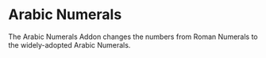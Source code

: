 # Arabic Numerals
The Arabic Numerals Addon changes the numbers from Roman Numerals to the widely-adopted Arabic Numerals.
